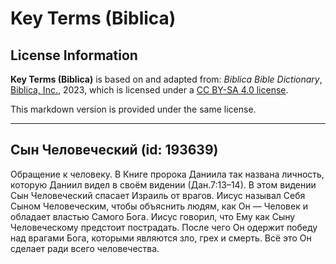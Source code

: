 # Key Terms (Biblica)

## License Information

**Key Terms (Biblica)** is based on and adapted from: _Biblica Bible Dictionary_, [Biblica, Inc.](https://www.biblica.com/), 2023, which is licensed under a [CC BY-SA 4.0 license](https://creativecommons.org/licenses/by-sa/4.0/legalcode.en).

This markdown version is provided under the same license.



--------------------------------

## Сын Человеческий (id: 193639)

Обращение к человеку. В Книге пророка Даниила так названа личность, которую Даниил видел в своём видении (Дан.7:13–14\). В этом видении Сын Человеческий спасает Израиль от врагов. Иисус называл Себя Сыном Человеческим, чтобы объяснить людям, как Он — Человек и обладает властью Самого Бога. Иисус говорил, что Ему как Сыну Человеческому предстоит пострадать. После чего Он одержит победу над врагами Бога, которыми являются зло, грех и смерть. Всё это Он сделает ради всего человечества.


